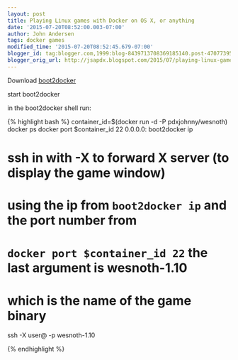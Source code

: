 ```yaml
---
layout: post
title: Playing Linux games with Docker on OS X, or anything
date: '2015-07-20T08:52:00.003-07:00'
author: John Andersen
tags: docker games
modified_time: '2015-07-20T08:52:45.679-07:00'
blogger_id: tag:blogger.com,1999:blog-8439713708369185140.post-4707739597137509789
blogger_orig_url: http://jsapdx.blogspot.com/2015/07/playing-linux-games-on-os-x-with-docker.html
---
```


Download [boot2docker][boot2docker-url]

start boot2docker

in the boot2docker shell run:

{% highlight bash %}
container_id=$(docker run -d -P pdxjohnny/wesnoth)
docker ps
docker port $container_id 22
  0.0.0.0:<port number>
boot2docker ip
  <ip address>
# ssh in with -X to forward X server (to display the game window)
# using the ip from `boot2docker ip` and the port number from
# `docker port $container_id 22` the last argument is wesnoth-1.10
# which is the name of the game binary
ssh -X user@<ip address> -p <port number> wesnoth-1.10

{% endhighlight %}

[boot2docker-url]: https://docs.docker.com/installation/mac/
